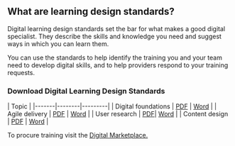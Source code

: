 ## What are learning design standards?

Digital learning design standards set the bar for what makes a good digital specialist. They describe the skills and knowledge you need and suggest ways in which you can learn them. 

You can use the standards to help identify the training you and your team need to develop digital skills, and to help providers respond to your training requests.

### Download Digital Learning Design Standards

| Topic | 
|-------|--------|---------|
| Digital foundations | [PDF](https://github.com/govau/learning-design-standards/raw/master/digital-foundations/digital-foundations-lds.pdf) | [Word](https://github.com/govau/learning-design-standards/raw/master/digital-foundations/digital-foundations-lds.docx) |
| Agile delivery | [PDF](https://github.com/govau/learning-design-standards/raw/master/agile-delivery/agile-delivery-lds.pdf) | [Word](https://github.com/govau/learning-design-standards/raw/master/agile-delivery/agile-delivery-lds.docx) |
| User research | [PDF](https://github.com/govau/learning-design-standards/raw/master/user-research/user-research-lds.pdf)| [Word](https://github.com/govau/learning-design-standards/raw/master/user-research/user-research-lds.docx) |
| Content design | [PDF](https://github.com/govau/learning-design-standards/raw/master/content-design/content-design-lds.pdf) | [Word](https://github.com/govau/learning-design-standards/raw/master/content-design/content-design-lds.docx) |





To procure training visit the [Digital Marketplace.](https://marketplace.service.gov.au/)
